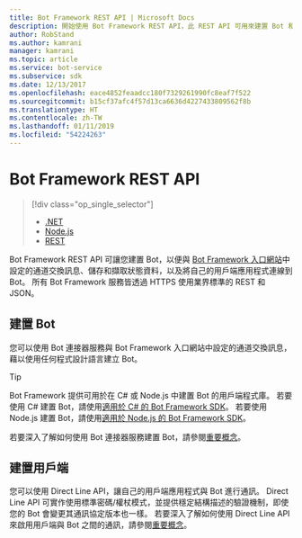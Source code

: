 ```yaml
---
title: Bot Framework REST API | Microsoft Docs
description: 開始使用 Bot Framework REST API，此 REST API 可用來建置 Bot 和連線到 Bot 的用戶端。
author: RobStand
ms.author: kamrani
manager: kamrani
ms.topic: article
ms.service: bot-service
ms.subservice: sdk
ms.date: 12/13/2017
ms.openlocfilehash: eace4852feaadcc180f7329261990fc8eaf7f522
ms.sourcegitcommit: b15cf37afc4f57d13ca6636d4227433809562f8b
ms.translationtype: HT
ms.contentlocale: zh-TW
ms.lasthandoff: 01/11/2019
ms.locfileid: "54224263"
---
```

# <a name="bot-framework-rest-apis"></a>Bot Framework REST API
> [!div class="op_single_selector"]
> - [.NET](../dotnet/bot-builder-dotnet-overview.md)
> - [Node.js](../nodejs/bot-builder-nodejs-overview.md)
> - [REST](../rest-api/bot-framework-rest-overview.md)

Bot Framework REST API 可讓您建置 Bot，以便與 <a href="https://dev.botframework.com/" target="_blank">Bot Framework 入口網站</a>中設定的通道交換訊息、儲存和擷取狀態資料，以及將自己的用戶端應用程式連線到 Bot。 所有 Bot Framework 服務皆透過 HTTPS 使用業界標準的 REST 和 JSON。

## <a name="build-a-bot"></a>建置 Bot

您可以使用 Bot 連接器服務與 Bot Framework 入口網站中設定的通道交換訊息，藉以使用任何程式設計語言建立 Bot。 

> [!TIP]
> Bot Framework 提供可用於在 C# 或 Node.js 中建置 Bot 的用戶端程式庫。 若要使用 C# 建置 Bot，請使用[適用於 C# 的 Bot Framework SDK](../dotnet/bot-builder-dotnet-overview.md)。 若要使用 Node.js 建置 Bot，請使用[適用於 Node.js 的 Bot Framework SDK](../nodejs/index.md)。 

若要深入了解如何使用 Bot 連接器服務建置 Bot，請參閱[重要概念](bot-framework-rest-connector-concepts.md)。

## <a name="build-a-client"></a>建置用戶端

您可以使用 Direct Line API，讓自己的用戶端應用程式與 Bot 進行通訊。 Direct Line API 可實作使用標準密碼/權杖模式，並提供穩定結構描述的驗證機制，即使您的 Bot 會變更其通訊協定版本也一樣。 若要深入了解如何使用 Direct Line API 來啟用用戶端與 Bot 之間的通訊，請參閱[重要概念](bot-framework-rest-direct-line-3-0-concepts.md)。 